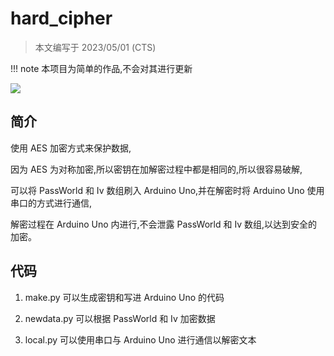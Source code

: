 # hard_cipher

> 本文编写于 2023/05/01 (CTS)

!!! note
    本项目为简单的作品,不会对其进行更新

[![](https://img.shields.io/badge/Github-liuzihaohao/hard_cipher-gree?style=flat-square)](https://github.com/liuzihaohao/hard_cipher)

## 简介

使用 AES 加密方式来保护数据,

因为 AES 为对称加密,所以密钥在加解密过程中都是相同的,所以很容易破解,

可以将 PassWorld 和 Iv 数组刷入 Arduino Uno,并在解密时将 Arduino Uno 使用串口的方式进行通信,

解密过程在 Arduino Uno 内进行,不会泄露 PassWorld 和 Iv 数组,以达到安全的加密。


## 代码

1. make.py 可以生成密钥和写进 Arduino Uno 的代码

2. newdata.py 可以根据 PassWorld 和 Iv 加密数据

3. local.py 可以使用串口与 Arduino Uno 进行通信以解密文本


<script src="https://giscus.app/client.js"
    data-repo="liuzihaohao/liuzihaohao.github.io"
    data-repo-id="R_kgDOI3HDkw"
    data-category="Announcements"
    data-category-id="DIC_kwDOI3HDk84CT4T2"
    data-mapping="pathname"
    data-strict="1"
    data-reactions-enabled="1"
    data-emit-metadata="0"
    data-input-position="top"
    data-theme="preferred_color_scheme"
    data-lang="zh-CN"
    data-loading="lazy"
    crossorigin="anonymous"
    async>
</script>
